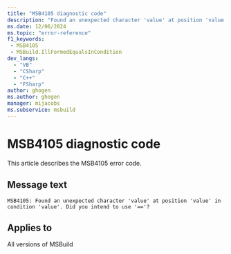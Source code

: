 ```yaml
---
title: "MSB4105 diagnostic code"
description: "Found an unexpected character 'value' at position 'value' in condition 'value'. Did you intend to use '=='?"
ms.date: 12/06/2024
ms.topic: "error-reference"
f1_keywords:
 - MSB4105
 - MSBuild.IllFormedEqualsInCondition
dev_langs:
  - "VB"
  - "CSharp"
  - "C++"
  - "FSharp"
author: ghogen
ms.author: ghogen
manager: mijacobs
ms.subservice: msbuild
---
```


# MSB4105 diagnostic code

<!-- :::ErrorDefinitionDescription::: -->
<!-- :::editable-content name="introDescription"::: -->
This article describes the MSB4105 error code.
<!-- :::editable-content-end::: -->

## Message text

`MSB4105: Found an unexpected character 'value' at position 'value' in condition 'value'. Did you intend to use '=='?`

<!-- :::editable-content name="postOutputDescription"::: -->
<!--
{StrBegin="MSB4105: "}
-->
<!-- :::editable-content-end::: -->
<!-- :::ErrorDefinitionDescription-end::: -->

## Applies to

All versions of MSBuild
